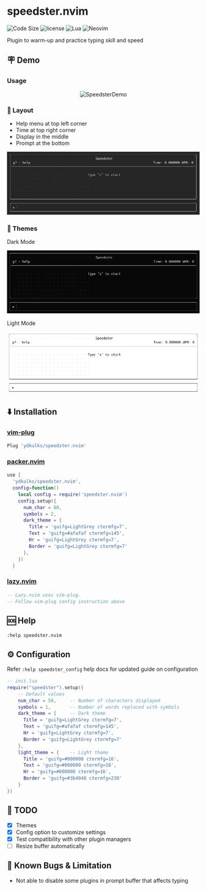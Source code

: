 # speedster.nvim

![Code Size](https://img.shields.io/github/languages/code-size/ydkulks/speedster.nvim?style=for-the-badge)
![license](https://img.shields.io/github/license/ydkulks/speedster.nvim?style=for-the-badge)
![Lua](https://img.shields.io/badge/Lua-2C2D72?style=for-the-badge&logo=lua&logoColor=white)
![Neovim](https://img.shields.io/badge/NeoVim-%2357A143.svg?&style=for-the-badge&logo=neovim&logoColor=white)

Plugin to warm-up and practice typing skill and speed

## 🪧 Demo

### Usage

<div align="center">

![SpeedsterDemo](images/Demo.gif)

</div>

### 📌 Layout

- Help menu at top left corner
- Time at top right corner
- Display in the middle
- Prompt at the bottom

<div align="center">

![SpeedsterLayout](images/Layout.png)

</div>

### 🎨 Themes

Dark Mode

<div align="center">

![SpeedsterDarkTheme](images/DarkMode.png)

</div>

Light Mode

<div align="center">

![SpeedsterLightTheme](images/LightMode.png)

</div>

## ⬇️ Installation

### [vim-plug](https://github.com/junegunn/vim-plug)

```lua
Plug 'ydkulks/speedster.nvim'
```

### [packer.nvim](https://github.com/wbthomason/packer.nvim.git)

```lua
use {
  'ydkulks/speedster.nvim',
  config=function()
    local config = require('speedster.nvim')
    config.setup({
      num_char = 80,
      symbols = 2,
      dark_theme = {
        Title = 'guifg=LightGrey ctermfg=7',
        Text = 'guifg=#afafaf ctermfg=145',
        Hr = 'guifg=LightGrey ctermfg=7',
        Border = 'guifg=LightGrey ctermfg=7'
      },
    })
  }
```

### [lazy.nvim](https://github.com/folke/lazy.nvim)

```lua
-- Lazy.nvim uses vim-plug.
-- Follow vim-plug config instruction above
```

## 🆘 Help

```vim
:help speedster.nvim
```

## ⚙️ Configuration

Refer `:help speedster_config` help docs for updated guide on configuration

```lua
-- init.lua
require("speedster").setup({
    -- Default values
    num_char = 50,     -- Number of characters displayed
    symbols = 1,       -- Number of words replaced with symbols
    dark_theme = {     -- Dark theme
      Title = 'guifg=LightGrey ctermfg=7',
      Text = 'guifg=#afafaf ctermfg=145',
      Hr = 'guifg=LightGrey ctermfg=7',
      Border = 'guifg=LightGrey ctermfg=7'
    },
    light_theme = {    -- Light theme
      Title = 'guifg=#000000 ctermfg=16',
      Text = 'guifg=#000000 ctermfg=16',
      Hr = 'guifg=#000000 ctermfg=16',
      Border = 'guifg=#3b4048 ctermfg=238'
    }
})
```

## 📄 TODO

- [x] Themes
- [x] Config option to customize settings
- [x] Test compatibility with other plugin managers
- [ ] Resize buffer automatically

## 🐛 Known Bugs & Limitation

- Not able to disable some plugins in prompt buffer that affects typing
